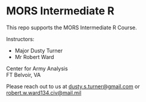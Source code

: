 # MORS Intermediate R

This repo supports the MORS Intermediate R Course.

Instructors: 
 - Major Dusty Turner  
 - Mr Robert Ward
 
Center for Army Analysis  
FT Belvoir, VA  

Please reach out to us at dusty.s.turner@gmail.com or robert.w.ward134.civ@mail.mil
